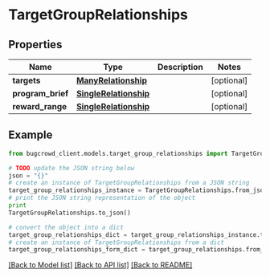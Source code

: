 # TargetGroupRelationships


## Properties

Name | Type | Description | Notes
------------ | ------------- | ------------- | -------------
**targets** | [**ManyRelationship**](ManyRelationship.md) |  | [optional] 
**program_brief** | [**SingleRelationship**](SingleRelationship.md) |  | [optional] 
**reward_range** | [**SingleRelationship**](SingleRelationship.md) |  | [optional] 

## Example

```python
from bugcrowd_client.models.target_group_relationships import TargetGroupRelationships

# TODO update the JSON string below
json = "{}"
# create an instance of TargetGroupRelationships from a JSON string
target_group_relationships_instance = TargetGroupRelationships.from_json(json)
# print the JSON string representation of the object
print
TargetGroupRelationships.to_json()

# convert the object into a dict
target_group_relationships_dict = target_group_relationships_instance.to_dict()
# create an instance of TargetGroupRelationships from a dict
target_group_relationships_form_dict = target_group_relationships.from_dict(target_group_relationships_dict)
```
[[Back to Model list]](../README.md#documentation-for-models) [[Back to API list]](../README.md#documentation-for-api-endpoints) [[Back to README]](../README.md)


